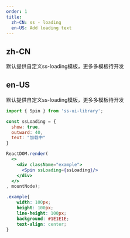 ```yaml
---
order: 1
title:
  zh-CN: ss - loading
  en-US: Add loading text
---
```


## zh-CN

默认提供自定义ss-loading模板，更多多模板待开发

## en-US

默认提供自定义ss-loading模板，更多多模板待开发


```jsx
import { Spin } from 'ss-ui-library';

const ssLoading = {
  show: true,
  outward: 40,
  text: "加载中"
}

ReactDOM.render(
  <>
    <div className="example">
      <Spin ssLoading={ssLoading}/>
    </div>
  </>
, mountNode);
```
```css
.example{
    width: 100px;
    height: 100px;
    line-height: 100px;
    background: #1E1E1E;
    text-align: center;
}
```
